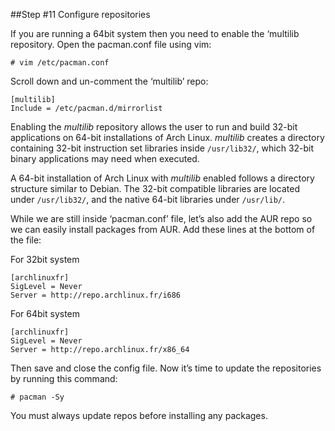 ##Step \#11 Configure repositories

If you are running a 64bit system then you need to enable the ‘multilib repository. Open the pacman.conf file using vim:

```
# vim /etc/pacman.conf
```

Scroll down and un-comment the ‘multilib’ repo:

```
[multilib]
Include = /etc/pacman.d/mirrorlist
```

Enabling the *multilib* repository allows the user to run and build 32-bit applications on 64-bit installations of Arch Linux. *multilib* creates a directory containing 32-bit instruction set libraries inside `/usr/lib32/`, which 32-bit binary applications may need when executed.

A 64-bit installation of Arch Linux with *multilib* enabled follows a directory structure similar to Debian. The 32-bit compatible libraries are located under `/usr/lib32/`, and the native 64-bit libraries under `/usr/lib/`.

While we are still inside ‘pacman.conf’ file, let’s also add the AUR repo so we can easily install
packages from AUR. Add these lines at the bottom of the file:

For 32bit system
```
[archlinuxfr]
SigLevel = Never
Server = http://repo.archlinux.fr/i686
```

For 64bit system
```
[archlinuxfr]
SigLevel = Never
Server = http://repo.archlinux.fr/x86_64
```

Then save and close the config file. Now it’s time to update the repositories by running this command:

```
# pacman -Sy
```

You must always update repos before installing any packages.
